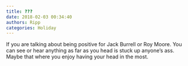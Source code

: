 ```yaml
---
title: ???
date: 2018-02-03 00:34:40
authors: Ripp
categories: Holiday
---
```


 If you are talking about being positive for Jack Burrell or Roy Moore. You can see or hear anything as far as you head is stuck up anyone’s ass. Maybe that where you enjoy having your head in the most.